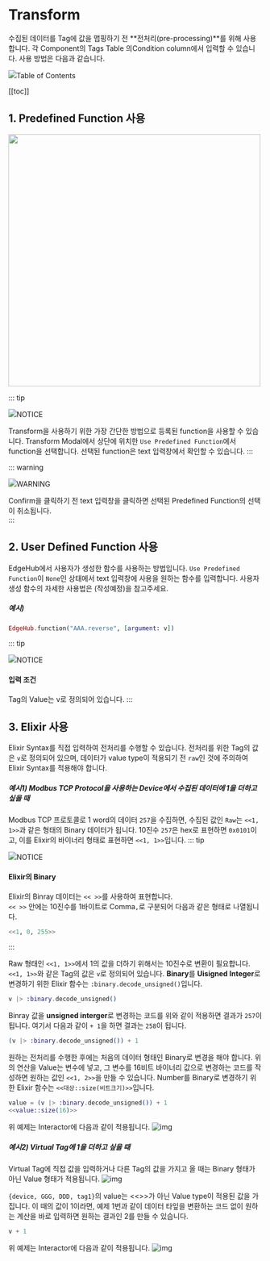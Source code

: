 # Transform
수집된 데이터를 Tag에 값을 맵핑하기 전 **전처리(pre-processing)**를 위해 사용합니다. 각 Component의 Tags Table 의Condition column에서 입력할 수 있습니다. 사용 방법은 다음과 같습니다.  

<div class="toc-title"><img src="../../img/icon/list.svg">Table of Contents</div>

[[toc]]

## 1. Predefined Function 사용  
<img src="../../img/details/transform_modal.png" width="500">

::: tip <p class="custom-block-title"><img src="../../img/icon/tip.svg">NOTICE</p>
Transform을 사용하기 위한 가장 간단한 방법으로 등록된 function을 사용할 수 있습니다. Transform Modal에서 상단에 위치한 `Use Predefined Function`에서 function을 선택합니다. 선택된 function은 text 입력창에서 확인할 수 있습니다. 
:::

::: warning <p class="custom-block-title"><img src="../../img/icon/warning.svg">WARNING</p>
Confirm을 클릭하기 전 text 입력창을 클릭하면 선택된 Predefined Function의 선택이 취소됩니다.  
:::

## 2. User Defined Function 사용  
EdgeHub에서 사용자가 생성한 함수를 사용하는 방법입니다. `Use Predefined Function`이 `None`인 상태에서 text 입력창에 사용을 원하는 함수를 입력합니다. 사용자 생성 함수의 자세한 사용법은 (작성예정)을 참고주세요.   

##### 예시)  
``` elixir
EdgeHub.function("AAA.reverse", [argument: v])
```
::: tip <p class="custom-block-title"><img src="../../img/icon/tip.svg">NOTICE</p>
#### 입력 조건
Tag의 Value는 v로 정의되어 있습니다.
:::

## 3. Elixir 사용
Elixir Syntax를 직접 입력하여 전처리를 수행할 수 있습니다. 전처리를 위한 Tag의 값은 `v`로 정의되어 있으며, 데이터가 value type이 적용되기 전 `raw`인 것에 주의하여 Elixir Syntax를 적용해야 합니다.

##### 예시1) Modbus TCP Protocol을 사용하는 Device에서 수집된 데이터에 1을 더하고 싶을 때
Modbus TCP 프로토콜로 1 word의 데이터 `257`을 수집하면, 수집된 값인 `Raw`는 `<<1, 1>>`과 같은 형태의 Binary 데이터가 됩니다.
10진수 `257`은 hex로 표현하면 `0x0101`이고, 이를 Elixir의 바이너리 형태로 표현하면 `<<1, 1>>`입니다. 
::: tip <p class="custom-block-title"><img src="../../img/icon/tip.svg">NOTICE</p>
#### Elixir의 Binary
Elixir의 Binray 데이터는 `<< >>`를 사용하여 표현합니다.  
`<< >>` 안에는 10진수를 1바이트로 Comma`,`로 구분되어 다음과 같은 형태로 나열됩니다.  
``` elixir
<<1, 0, 255>>
```
:::

Raw 형태인 `<<1, 1>>`에서 1의 값을 더하기 위해서는 10진수로 변환이 필요합니다. `<<1, 1>>`와 같은 Tag의 값은 `v`로 정의되어 있습니다. **Binary**를 **Uisigned Integer**로 변경하기 위한 Elixir 함수는 `:binary.decode_unsigned()`입니다.
``` elixir
v |> :binary.decode_unsigned()
```
Binray 값을 **unsigned interger**로 변경하는 코드를 위와 같이 적용하면 결과가 `257`이 됩니다. 여기서 다음과 같이 `+ 1`을 하면 결과는 `258`이 됩니다. 
``` elixir
(v |> :binary.decode_unsigned()) + 1
```
<div class="spacer-sm"/>

원하는 전처리를 수행한 후에는 처음의 데이터 형태인 Binary로 변경을 해야 합니다. 위의 연산을 Value는 변수에 넣고, 그 변수를 16비트 바이너리 값으로 변경하는 코드를 작성하면 원하는 값인 `<<1, 2>>`을 만들 수 있습니다. Number를 Binary로 변경하기 위한 Elixir 함수는 `<<대상::size(비트크기)>>`입니다.
``` elixir
value = (v |> :binary.decode_unsigned()) + 1
<<value::size(16)>>
```

위 예제는 Interactor에 다음과 같이 적용됩니다.
![img](../../img/details/transform_example1.png)


##### 예시2) Virtual Tag에 1을 더하고 싶을 때
Virtual Tag에 직접 값을 입력하거나 다른 Tag의 값을 가지고 올 때는 Binary 형태가 아닌 Value 형태가 적용됩니다.
![img](../../img/details/transform_example2_1.png)  

`{device, GGG, DDD, tag1}`의 value는 <<>>가 아닌 Value type이 적용된 값을 가집니다. 이 때의 값이 1이라면, 예제 1번과 같이 데이터 타잎을 변환하는 코드 없이 원하는 계산을 바로 입력하면 원하는 결과인 2를 만들 수 있습니다.  
``` elixir
v + 1
``` 

위 예제는 Interactor에 다음과 같이 적용됩니다.
![img](../../img/details/transform_example2_2.png)
